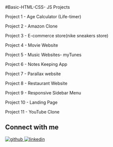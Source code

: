 #Basic-HTML-CSS- JS Projects 

Project 1 - Age Calculator (Life-timer)

Project 2 - Amazon Clone

Project 3 - E-commerce store(nike sneakers store)

Project 4 - Movie Website 

Project 5 - Music Websites- myTunes

Project 6 - Notes Keeping App   

Project 7 - Parallax website

Project 8 - Restaurant Website

Project 9 - Responsive Sidebar Menu

Project 10 - Landing Page

Project 11 - YouTube Clone



## Connect with me

<a href="https://github.com/meghachhapre" target="_blank">
<img src=https://img.shields.io/badge/github-%2324292e.svg?&style=for-the-badge&logo=github&logoColor=white alt=github style="margin-bottom: 5px;" />
</a>
<a href="https://linkedin.com/in/meghachhapre" target="_blank">
<img src=https://img.shields.io/badge/linkedin-%231E77B5.svg?&style=for-the-badge&logo=linkedin&logoColor=white alt=linkedin style="margin-bottom: 5px;" />
</a>  


